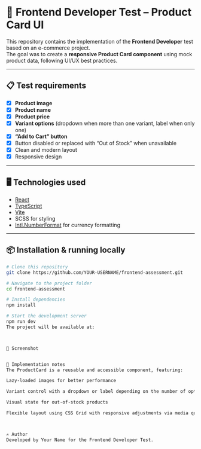 # 🧪 Frontend Developer Test – Product Card UI

This repository contains the implementation of the **Frontend Developer** test based on an e-commerce project.  
The goal was to create a **responsive Product Card component** using mock product data, following UI/UX best practices.

---

## 📋 Test requirements

- [x] **Product image**
- [x] **Product name**
- [x] **Product price**
- [x] **Variant options** (dropdown when more than one variant, label when only one)
- [x] **“Add to Cart” button**
- [x] Button disabled or replaced with “Out of Stock” when unavailable
- [x] Clean and modern layout
- [x] Responsive design

---

## 🖥️ Technologies used

- [React](https://react.dev/)
- [TypeScript](https://www.typescriptlang.org/)
- [Vite](https://vitejs.dev/)
- SCSS for styling
- [Intl.NumberFormat](https://developer.mozilla.org/en-US/docs/Web/JavaScript/Reference/Global_Objects/Intl/NumberFormat) for currency formatting

---

## 📦 Installation & running locally

```bash
# Clone this repository
git clone https://github.com/YOUR-USERNAME/frontend-assessment.git

# Navigate to the project folder
cd frontend-assessment

# Install dependencies
npm install

# Start the development server
npm run dev
The project will be available at:



📸 Screenshot


📄 Implementation notes
The ProductCard is a reusable and accessible component, featuring:

Lazy-loaded images for better performance

Variant control with a dropdown or label depending on the number of options

Visual state for out-of-stock products

Flexible layout using CSS Grid with responsive adjustments via media queries



✍️ Author
Developed by Your Name for the Frontend Developer Test.
```
